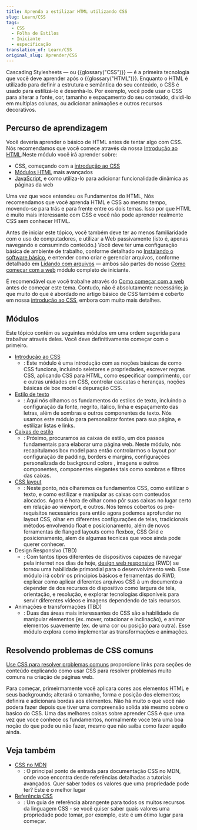 ```yaml
---
title: Aprenda a estilizar HTML utilizando CSS
slug: Learn/CSS
tags:
  - CSS
  - Folha de Estilos
  - Iniciante
  - especificação
translation_of: Learn/CSS
original_slug: Aprender/CSS
---
```

Cascading Stylesheets — ou {{glossary("CSS")}} — é a primeira tecnologia que você deve aprender após o {{glossary("HTML")}}. Enquanto o HTML é utilizado para definir a estrutura e semântica do seu conteúdo, o CSS é usado para estilizá-lo e desenhá-lo. Por exemplo, você pode usar o CSS para alterar a fonte, cor, tamanho e espaçamento do seu conteúdo, dividí-lo em multiplas colunas, ou adicionar animações e outros recursos decorativos.

## Percurso de aprendizagem

Você deveria aprender o básico de HTML antes de tentar algo com CSS. Nós recomendamos que você comece através da nossa [Introdução ao HTML](/pt-BR/docs/Learn/HTML/Introduction_to_HTML).Neste módulo você irá aprender sobre:

- CSS, começando com a [introdução ao CSS](/pt-BR/docs/Aprender/CSS/Introduction_to_CSS)
- [Módulos HTML](/en-US/Learn/HTML#Modules) mais avançados
- [JavaScript](/pt-BR/docs/Learn/JavaScript), e como utiliza-lo para adicionar funcionalidade dinâmica as páginas da web

Uma vez que voce entendeu os Fundamentos do HTML, Nós recomendamos que você aprenda HTML e CSS ao mesmo tempo, movendo-se para trás e para frente entre os dois temas. Isso por que HTML é muito mais interessante com CSS e você não pode aprender realmente CSS sem conhecer HTML.

Antes de iniciar este tópico, você também deve ter ao menos familiaridade com o uso de computadores, e utilizar a Web passivamente (isto é, apenas navegando e consumindo conteúdo.) Você deve ter uma configuração básica de ambiente de trabalho, conforme detalhado no [Instalando o software básico](/pt-BR/docs/Learn/Getting_started_with_the_web/Installing_basic_software), e entender como criar e gerenciar arquivos, conforme detalhado em [Lidando com arquivos](/pt-BR/docs/Learn/Getting_started_with_the_web/Dealing_with_files) — ambos são partes do nosso [Como começar com a web](/pt-BR/docs/Learn/Getting_started_with_the_web) módulo completo de iniciante.

É recomendável que você trabalhe através do [Como começar com a web](/pt-BR/docs/Learn/Getting_started_with_the_web) antes de começar este tema. Contudo, não é absolutamente necessário; ja que muito do que é abordado no artigo básico de CSS também é coberto em nossa [introdução ao CSS](/pt-BR/docs/Aprender/CSS/Introduction_to_CSS), embora com muito mais detalhes.

## Módulos

Este tópico contém os seguintes módulos em uma ordem sugerida para trabalhar através deles. Você deve definitivamente começar com o primeiro.

- [Introdução ao CSS](/pt-BR/docs/Aprender/CSS/Introduction_to_CSS)
  - : Este módulo é uma introdução com as noções básicas de como CSS funciona, incluindo seletores e propriedades, escrever regras CSS, aplicando CSS para HTML, como especificar comprimento, cor e outras unidades em CSS, controlar cascatas e heranças, noções básicas de box model e depuração CSS.
- [Estilo de texto](/pt-BR/docs/Learn/CSS/Styling_text)
  - : Aqui nós olhamos os fundamentos do estilos de texto, incluindo a configuração da fonte, negrito, itálico, linha e espaçamento das letras, além de sombras e outros componentes de texto. Nós usamos este módulo para personalizar fontes para sua página, e estilizar listas e links.
- [Caixas de estilo](/pt-BR/docs/Learn/CSS/Styling_boxes)
  - : Próximo, procuramos as caixas de estilo, um dos passos fundamentais para elaborar uma página web. Neste módulo, nós recapitulamos box model para então controlarmos o layout por configuração de padding, borders e margins, configurações personalizada do background colors , imagens e outros componentes, componentes elegantes tais como sombras e filtros das caixas.
- [CSS layout](/pt-BR/docs/Learn/CSS/CSS_layout)
  - : Neste ponto, nós olharemos os fundamentos CSS, como estilizar o texto, e como estilizar e manipular as caixas com conteudos alocados. Agora é hora de olhar como pôr suas caixas no lugar certo em relação ao viewport, e outros. Nós temos cobertos os pré-requisitos necessários para então agora podemos aprofundar no layout CSS, olhar em diferentes configurações de telas, tradicionais métodos envolvendo float e posicionamento, além de novos ferramentas de flanged layouts como flexbox, CSS Grid e posicionamento, alem de algumas tecnicas que voce ainda pode querer conhecer.
- Design Responsivo (TBD)
  - : Com tantos tipos diferentes de dispositivos capazes de navegar pela internet nos dias de hoje, [design web responsivo](/pt-BR/docs/Web/Guide/Responsive_design) (RWD) se tornou uma habilidade primordial para o desenvolvimento web. Esse módulo irá cobrir os principios básicos e ferramentas do RWD, explicar como aplicar diferentes arquivos CSS à um documento a depender de dos recursos do dispositivo como largura de tela, orientação, e resolução, e explorar tecnologias disponíveis para servir diferentes vídeos e imagens dependendo de tais recursos.
- Animações e transformações (TBD)
  - : Duas das áreas mais interessantes do CSS são a habilidade de manipular elementos (ex. mover, rotacionar e inclinação), e animar elementos suavemente (ex. de uma cor ou posição para outra). Esse módulo explora como implementar as transformações e animações.

## Resolvendo problemas de CSS comuns

[Use CSS para resolver problemas comuns](/pt-BR/docs/Learn/CSS/Howto) proporcione links para seções de conteúdo explicando como usar CSS para resolver problemas muito comuns na criação de páginas web.

Para começar, primeirmamente você aplicara cores aos elementos HTML e seus backgrounds; alterará o tamanho, forma e posição dos elementos; definira e adicionara bordas aos elementos. Não há muito o que você não podera fazer depois que tiver uma compreensão solida até mesmo sobre o basico do CSS. Uma das melhores coisas sobre aprender CSS é que uma vez que voce conhece os fundamentos, normalmente voce tera uma boa noção do que pode ou não fazer, mesmo que não saiba como fazer aquilo ainda.

## Veja também

- [CSS no MDN](/pt-BR/docs/Web/CSS)
  - : O principal ponto de entrada para documentação CSS no MDN, onde voce encontra desde referências detalhadas a tutoriais avançados. Quer saber todos os valores que uma propriedade pode ter? Este é o melhor lugar
- [Referência CSS](/pt-BR/docs/Web/CSS/Reference)
  - : Um guia de referência abrangente para todos os muitos recursos da linguagem CSS - se você quiser saber quais valores uma propriedade pode tomar, por exemplo, este é um ótimo lugar para começar.
